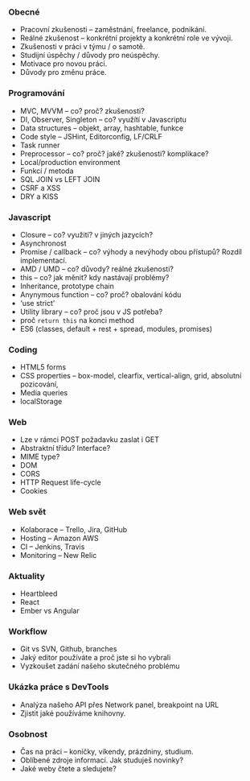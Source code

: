 ### Obecné
* Pracovní zkušenosti – zaměstnání, freelance, podnikání.
* Reálné zkušenost – konkrétní projekty a konkrétní role ve vývoji.
* Zkušenosti v práci v týmu / o samotě.
* Studijní úspěchy / důvody pro neúspěchy.
* Motivace pro novou práci.
* Důvody pro změnu práce.

### Programování
* MVC, MVVM – co? proč? zkušenosti?
* DI, Observer, Singleton – co? využítí v Javascriptu
* Data structures – objekt, array, hashtable, funkce
* Code style – JSHint, Editorconfig, LF/CRLF
* Task runner
* Preprocessor – co? proč? jaké? zkušenosti? komplikace?
* Local/production environment
* Funkcí / metoda
* SQL JOIN vs LEFT JOIN
* CSRF a XSS
* DRY a KISS

### Javascript
* Closure – co? využití? v jiných jazycích?
* Asynchronost
* Promise / callback – co? výhody a nevýhody obou přístupů? Rozdíl implementací.
* AMD / UMD – co? důvody? reálné zkušenosti?
* this – co? jak měnit? kdy nastávají problémy?
* Inheritance, prototype chain
* Anynymous function – co? proč? obalování kódu
* ‘use strict’
* Utility library – co? proč jsou v JS potřeba?
* proč `return this` na konci method
* ES6 (classes, default + rest + spread, modules, promises)

### Coding
* HTML5 forms
* CSS properties – box-model, clearfix, vertical-align, grid, absolutní pozicování,
* Media queries
* localStorage

### Web
* Lze v rámci POST požadavku zaslat i GET
* Abstraktní třídu? Interface?
* MIME type?
* DOM
* CORS
* HTTP Request life-cycle
* Cookies

### Web svět
* Kolaborace – Trello, Jira, GitHub
* Hosting – Amazon AWS
* CI – Jenkins, Travis
* Monitoring – New Relic


### Aktuality
* Heartbleed
* React
* Ember vs Angular

### Workflow
* Git vs SVN, Github, branches
* Jaký editor používáte a proč jste si ho vybrali
* Vyzkoušet zadání našeho skutečného problému

### Ukázka práce s DevTools
* Analýza našeho API přes Network panel, breakpoint na URL
* Zjistit jaké používáme knihovny.

### Osobnost
* Čas na práci – koníčky, víkendy, prázdniny, studium.
* Oblíbené zdroje informací. Jak studuješ novinky?
* Jaké weby čtete a sledujete?
